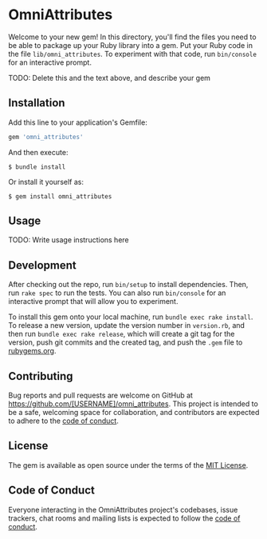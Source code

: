 # OmniAttributes

Welcome to your new gem! In this directory, you'll find the files you need to be able to package up your Ruby library into a gem. Put your Ruby code in the file `lib/omni_attributes`. To experiment with that code, run `bin/console` for an interactive prompt.

TODO: Delete this and the text above, and describe your gem

## Installation

Add this line to your application's Gemfile:

```ruby
gem 'omni_attributes'
```

And then execute:

    $ bundle install

Or install it yourself as:

    $ gem install omni_attributes

## Usage

TODO: Write usage instructions here

## Development

After checking out the repo, run `bin/setup` to install dependencies. Then, run `rake spec` to run the tests. You can also run `bin/console` for an interactive prompt that will allow you to experiment.

To install this gem onto your local machine, run `bundle exec rake install`. To release a new version, update the version number in `version.rb`, and then run `bundle exec rake release`, which will create a git tag for the version, push git commits and the created tag, and push the `.gem` file to [rubygems.org](https://rubygems.org).

## Contributing

Bug reports and pull requests are welcome on GitHub at https://github.com/[USERNAME]/omni_attributes. This project is intended to be a safe, welcoming space for collaboration, and contributors are expected to adhere to the [code of conduct](https://github.com/[USERNAME]/omni_attributes/blob/main/CODE_OF_CONDUCT.md).

## License

The gem is available as open source under the terms of the [MIT License](https://opensource.org/licenses/MIT).

## Code of Conduct

Everyone interacting in the OmniAttributes project's codebases, issue trackers, chat rooms and mailing lists is expected to follow the [code of conduct](https://github.com/[USERNAME]/omni_attributes/blob/main/CODE_OF_CONDUCT.md).
